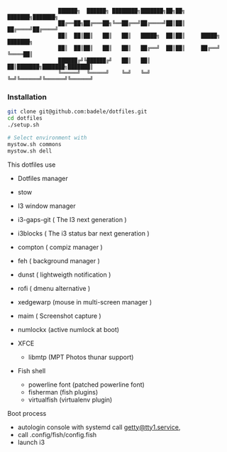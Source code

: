 
```
                ██████╗  ██████╗ ████████╗███████╗██╗██╗     ███████╗███████╗
                ██╔══██╗██╔═══██╗╚══██╔══╝██╔════╝██║██║     ██╔════╝██╔════╝
                ██║  ██║██║   ██║   ██║   █████╗  ██║██║     █████╗  ███████╗
                ██║  ██║██║   ██║   ██║   ██╔══╝  ██║██║     ██╔══╝  ╚════██║
                ██████╔╝╚██████╔╝   ██║   ██║     ██║███████╗███████╗███████║
                ╚═════╝  ╚═════╝    ╚═╝   ╚═╝     ╚═╝╚══════╝╚══════╝╚══════╝
```

### Installation

```bash
git clone git@github.com:badele/dotfiles.git
cd dotfiles
./setup.sh

# Select environment with
mystow.sh commons
mystow.sh dell
```

This dotfiles use

 * Dotfiles manager
  * stow
  
 * I3 window manager
  * i3-gaps-git ( The I3 next generation )
  * i3blocks ( The i3 status bar next generation )
  * compton ( compiz manager )
  * feh ( background manager )
  * dunst ( lightweigth notification )
  * rofi ( dmenu alternative )
  * xedgewarp (mouse in multi-screen manager )
  * maim ( Screenshot capture )
  * numlockx (active numlock at boot)

* XFCE
  * libmtp (MPT Photos thunar support)   
 
* Fish shell
  * powerline font (patched powerline font)
  * fisherman (fish plugins)
  * virtualfish (virtualenv plugin)

Boot process

 * autologin console with systemd call getty@tty1.service, 
 * call .config/fish/config.fish
 * launch i3
